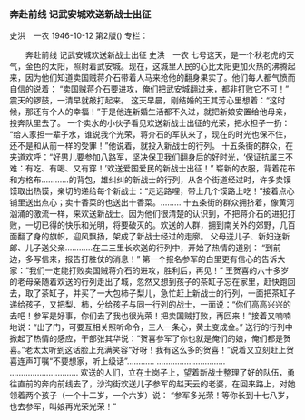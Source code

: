 ### 奔赴前线  记武安城欢送新战士出征
史洪　一农
1946-10-12
第2版()
专栏：

　　奔赴前线
    记武安城欢送新战士出征
    史洪　一农
    七号这天，是一个秋老虎的天气，金色的太阳，照射着武安城。现在，这城里人民的心比太阳更加火热的沸腾起来，因为他们知道卖国贼蒋介石带着人马来抢他的翻身果实了。他们每人都气愤而自信的说着：
    “卖国贼蒋介石要进攻，俺们把武安城翻过来，都非打败它不可！”
    震天的锣鼓，一清早就敲打起来。
    这天早晨，刚结婚的王其芳心里想着：“这时候，那还有个人的幸福！”于是他连新婚生活都不久过，就把新娘安置给他母亲，投奔队里去了。
    一个卖水的小伙子看见欢送新战士出征的光荣，把水担子一扔：
    “给人家担一辈子水，谁说我个光荣，蒋介石的军队来了，现在的时光也保不住，还不是和从前一样的受罪！”他说着，就投入新战士的行列。
    十五条街的群众，在夹道欢呼：“好男儿要参加八路军，坚决保卫我们翻身后的好时光，‘保证抗属三不难：有吃、有喝、又有穿！’欢送爱国爱民的新战士出征！”
    崭新的衣服，背着花布和方格布…………的背包，雄纠纠的新战士的行列，从各个街道经过时，许多卖馍馍取出热馍，亲切的递给每个新战士：“走远路哩，带上几个馍路上吃！”接着点心铺里送出点心；卖十香菜的也送出十香菜。………
    十五条街的群众拥挤着，像黄河汹涌的激流一样，来欢送新战士。因为他们很清楚的认识到，不把蒋介石的进犯打败，一切已得的快乐和光明，将要破灭的。欢送的人群，拥到南关外的郊野，几百面翻了身的旗帜，迎风飘扬，架成了新战士经过的走廓。
    父母送儿子、新妇送新郎、儿子送父亲…………在二三里长欢送的行列中，开始了热情的道别：
    “到前边，多写信来，报告打胜仗的消息！”
    第一个报名参军的白里更有信心的告诉大家：“我们一定能打败卖国贼蒋介石的进攻，胜利后，再见！”
    王贺喜的六十多岁的老母亲随着欢送的行列走出了城，忽然又想到孩子的茶缸子忘在家里，赶快跑回去，取了茶缸子，并买了一大包柿子梨儿，急忙赶上新战士的行列，一面把茶缸子递给孩子，又把梨、柿，分给孩子与同一行列的战士，一面说：“你们高高兴兴的去吧！参军是好事，你们去了我也很光荣！把卖国贼打败，再回来！”接着又喃喃地说：“出了门，可要互相关照听命令，三人一条心，黄土变成金。”
    送行的行列中掀起了热情的感应，干部张其华说：“贺喜参军了你也就是俺们的娘，俺们都是贺喜。”老太太听到这话脸上充满笑容“好呀！我有这么多的贺喜！”说着又立刻赶上贺喜连声叮嘱“不要想家，听上级话”…………
    …………………………
    …………………………
    欢送的人们，立在土岗子上，望着新战士整理了好的队伍，勇往直前的奔向前线去了，沙沟街欢送儿子参军的赵天云的老婆，在回来路上，对她领着两个孩子（一个十二岁，一个六岁）说：
    “参军多光荣！等你长到十七八岁，也去参军，叫娘再光荣光荣！”
